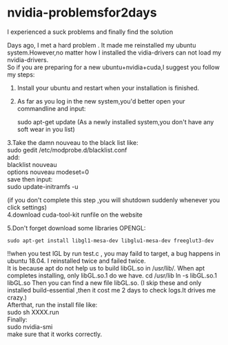 # nvidia-problemsfor2days
I experienced a suck problems and finally find the solution  


Days ago, I met a hard problem . It made me reinstalled my ubuntu system.However,no matter how I installed the vidia-drivers can not load my nvidia-drivers.  
So if you are preparing for a new ubuntu+nvidia+cuda,I suggest you follow my steps:  

1. Install your ubuntu and restart when your installation is finished.  

2. As far as you log in the new system,you'd better open your commandline and input:  

     sudo apt-get update (As a newly installed system,you don't have any soft wear in you list)  

3.Take the damn nouveau to the black list like:  
    sudo gedit /etc/modprobe.d/blacklist.conf  
    add:  
    blacklist nouveau  
    options nouveau modeset=0  
    save then input:  
    sudo update-initramfs -u  
    
(if you don't complete this step ,you will shutdown suddenly whenever you click settings)  
4.download cuda-tool-kit runfile on the website  

5.Don't forget download some libraries OPENGL:  

    sudo apt-get install libgl1-mesa-dev libglu1-mesa-dev freeglut3-dev  
!!when you test lGL by run test.c , you may faild to target, a bug happens in ubuntu 18.04. I reinstalled twice and failed twice.  
It is because apt do not help us to build libGL.so in /usr/lib/. When apt completes installing, only libGL.so.1 do we have.
    cd /usr/lib 
    ln -s libGL.so.1 libGL.so
Then you can find a new file libGL.so.
(I skip these and only installed build-essential ,then it cost me 2 days to check logs.It drives me crazy.)  
Afterthat, run the install file like:  
    sudo sh XXXX.run  
Finally:  
  sudo nvidia-smi  
  make sure that it works correctly.  

